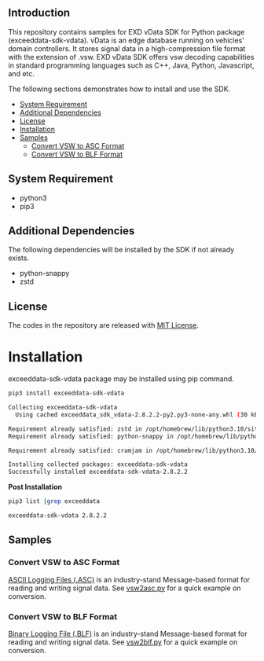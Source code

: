 ## Introduction
This repository contains samples for EXD vData SDK for Python package (exceeddata-sdk-vdata).  vData is an edge database running on vehicles' domain controllers.  It stores signal data in a high-compression file format with the extension of .vsw.  EXD vData SDK offers vsw decoding capabilities in standard programming languages such as C++, Java, Python, Javascript, and etc.  

The following sections demonstrates how to install and use the SDK.

* [System Requirement](#system-requirement)
* [Additional Dependencies](#additional-dependencies)
* [License](#license)
* [Installation](#installation)
* [Samples](#samples)
  * [Convert VSW to ASC Format](#convert-vsw-to-asc-format)
  * [Convert VSW to BLF Format](#convert-vsw-to-blf-format)

## System Requirement
* python3 
* pip3

## Additional Dependencies
The following dependencies will be installed by the SDK if not already exists.
* python-snappy
* zstd

## License
The codes in the repository are released with [MIT License](LICENSE).

# Installation
exceeddata-sdk-vdata package may be installed using pip command.

```sh
pip3 install exceeddata-sdk-vdata 

Collecting exceeddata-sdk-vdata
  Using cached exceeddata_sdk_vdata-2.8.2.2-py2.py3-none-any.whl (30 kB)

Requirement already satisfied: zstd in /opt/homebrew/lib/python3.10/site-packages (from exceeddata-sdk-vdata) (1.5.5.1)
Requirement already satisfied: python-snappy in /opt/homebrew/lib/python3.10/site-packages (from exceeddata-sdk-vdata) (0.7.1)

Requirement already satisfied: cramjam in /opt/homebrew/lib/python3.10/site-packages (from python-snappy->exceeddata-sdk-vdata) (2.8.3)

Installing collected packages: exceeddata-sdk-vdata
Successfully installed exceeddata-sdk-vdata-2.8.2.2
```

**Post Installation**

```sh
pip3 list |grep exceeddata

exceeddata-sdk-vdata 2.8.2.2
```

## Samples
### Convert VSW to ASC Format
[ASCII Logging Files (.ASC)](https://support.vector.com/kb?id=kb_article_view&sysparm_article=KB0011536)  is an industry-stand Message-based format for reading and writing signal data. See [vsw2asc.py](vsw2asc.py) for a quick example on conversion.

### Convert VSW to BLF Format
[Binary Logging File (.BLF)](https://support.vector.com/kb?id=kb_article_view&sysparm_article=KB0011536)  is an industry-stand Message-based format for reading and writing signal data. See [vsw2blf.py](vsw2blf.py) for a quick example on conversion.

